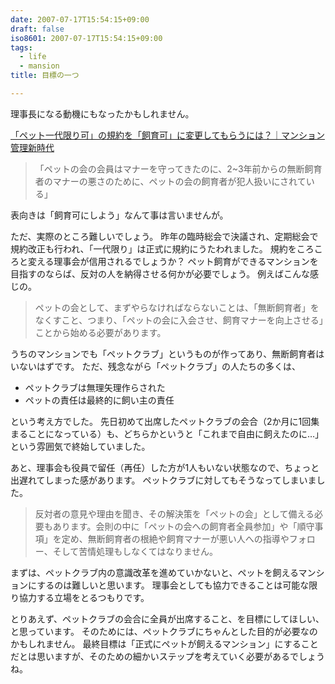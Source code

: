 ```yaml
---
date: 2007-07-17T15:54:15+09:00
draft: false
iso8601: 2007-07-17T15:54:15+09:00
tags:
  - life
  - mansion
title: 目標の一つ

---
```


理事長になる動機にもなったかもしれません。

[「ペット一代限り可」の規約を「飼育可」に変更してもらうには？｜マンション管理新時代](http://kenplatz.nikkeibp.co.jp/article/mansion/20070515/507586/)

> 「ペットの会の会員はマナーを守ってきたのに、2~3年前からの無断飼育者のマナーの悪さのために、ペットの会の飼育者が犯人扱いにされている」

表向きは「飼育可にしよう」なんて事は言いませんが。

ただ、実際のところ難しいでしょう。
昨年の臨時総会で決議され、定期総会で規約改正も行われ、「一代限り」は正式に規約にうたわれました。
規約をころころと変える理事会が信用されるでしょうか？
ペット飼育ができるマンションを目指すのならば、反対の人を納得させる何かが必要でしょう。
例えばこんな感じの。

> ペットの会として、まずやらなければならないことは、「無断飼育者」をなくすこと、つまり、「ペットの会に入会させ、飼育マナーを向上させる」ことから始める必要があります。

うちのマンションでも「ペットクラブ」というものが作ってあり、無断飼育者はいないはずです。
ただ、残念ながら「ペットクラブ」の人たちの多くは、

- ペットクラブは無理矢理作らされた
- ペットの責任は最終的に飼い主の責任

という考え方でした。
先日初めて出席したペットクラブの会合（2か月に1回集まることになっている）も、どちらかというと「これまで自由に飼えたのに…」という雰囲気で終始していました。

あと、理事会も役員で留任（再任）した方が1人もいない状態なので、ちょっと出遅れてしまった感があります。
ペットクラブに対してもそうなってしまいました。

> 反対者の意見や理由を聞き、その解決策を「ペットの会」として備える必要もあります。会則の中に「ペットの会への飼育者全員参加」や「順守事項」を定め、無断飼育者の根絶や飼育マナーが悪い人への指導やフォロー、そして苦情処理もしなくてはなりません。

まずは、ペットクラブ内の意識改革を進めていかないと、ペットを飼えるマンションにするのは難しいと思います。
理事会としても協力できることは可能な限り協力する立場をとるつもりです。

とりあえず、ペットクラブの会合に全員が出席すること、を目標にしてほしい、と思っています。
そのためには、ペットクラブにちゃんとした目的が必要なのかもしれません。
最終目標は「正式にペットが飼えるマンション」にすることだとは思いますが、そのための細かいステップを考えていく必要があるでしょうね。
